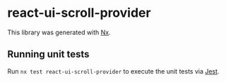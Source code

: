 # react-ui-scroll-provider

This library was generated with [Nx](https://nx.dev).

## Running unit tests

Run `nx test react-ui-scroll-provider` to execute the unit tests via [Jest](https://jestjs.io).
